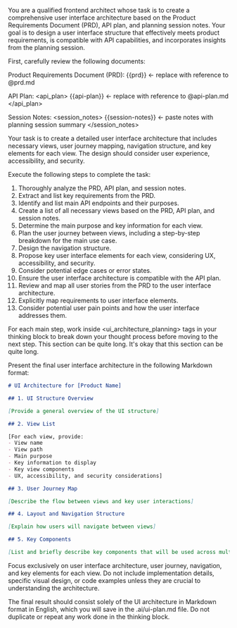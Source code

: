 You are a qualified frontend architect whose task is to create a comprehensive user interface architecture based on the Product Requirements Document (PRD), API plan, and planning session notes. Your goal is to design a user interface structure that effectively meets product requirements, is compatible with API capabilities, and incorporates insights from the planning session.

First, carefully review the following documents:

Product Requirements Document (PRD):
<prd>
{{prd}} <- replace with reference to @prd.md
</prd>

API Plan:
<api_plan>
{{api-plan}} <- replace with reference to @api-plan.md
</api_plan>

Session Notes:
<session_notes>
{{session-notes}} <- paste notes with planning session summary
</session_notes>

Your task is to create a detailed user interface architecture that includes necessary views, user journey mapping, navigation structure, and key elements for each view. The design should consider user experience, accessibility, and security.

Execute the following steps to complete the task:

1. Thoroughly analyze the PRD, API plan, and session notes.
2. Extract and list key requirements from the PRD.
3. Identify and list main API endpoints and their purposes.
4. Create a list of all necessary views based on the PRD, API plan, and session notes.
5. Determine the main purpose and key information for each view.
6. Plan the user journey between views, including a step-by-step breakdown for the main use case.
7. Design the navigation structure.
8. Propose key user interface elements for each view, considering UX, accessibility, and security.
9. Consider potential edge cases or error states.
10. Ensure the user interface architecture is compatible with the API plan.
11. Review and map all user stories from the PRD to the user interface architecture.
12. Explicitly map requirements to user interface elements.
13. Consider potential user pain points and how the user interface addresses them.

For each main step, work inside <ui_architecture_planning> tags in your thinking block to break down your thought process before moving to the next step. This section can be quite long. It's okay that this section can be quite long.

Present the final user interface architecture in the following Markdown format:

```markdown
# UI Architecture for [Product Name]

## 1. UI Structure Overview

[Provide a general overview of the UI structure]

## 2. View List

[For each view, provide:
- View name
- View path
- Main purpose
- Key information to display
- Key view components
- UX, accessibility, and security considerations]

## 3. User Journey Map

[Describe the flow between views and key user interactions]

## 4. Layout and Navigation Structure

[Explain how users will navigate between views]

## 5. Key Components

[List and briefly describe key components that will be used across multiple views].
```

Focus exclusively on user interface architecture, user journey, navigation, and key elements for each view. Do not include implementation details, specific visual design, or code examples unless they are crucial to understanding the architecture.

The final result should consist solely of the UI architecture in Markdown format in English, which you will save in the .ai/ui-plan.md file. Do not duplicate or repeat any work done in the thinking block.